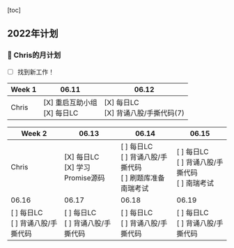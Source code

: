 [toc]

## 2022年计划

### 🐰 Chris的月计划

- [ ] 找到新工作！


| Week 1 | 06.11                                                     | 06.12 |
| ------ | --------------------------------------------------------- | ----- |
| Chris  | [X] 重启互助小组<br />[X] 每日LC | [X] 每日LC<br />[X] 背诵八股/手撕代码(7) |

| Week 2 | 06.13                              | 06.14                             | 06.15                              |
| ------ | ---------------------------------- | --------------------------------- | ---------------------------------- |
| Chris  | [X] 每日LC<br />[X] 学习Promise源码 | [ ] 每日LC<br />[ ] 背诵八股/手撕代码<br />[ ] 刷题库准备南瑞考试 | [ ] 每日LC<br />[ ] 背诵八股/手撕代码<br />[ ] 南瑞考试 |
| 06.16                             | 06.17                              | 06.18                              | 06.19                 |
| [ ] 每日LC<br />[ ] 背诵八股/手撕代码 | [ ] 每日LC<br />[ ] 背诵八股/手撕代码 | [ ] 每日LC<br />[ ] 背诵八股/手撕代码 | [ ] 每日LC<br />[ ] 背诵八股/手撕代码 |




